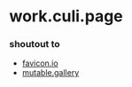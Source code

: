 # work.culi.page

### shoutout to
 - [favicon.io](https://favicon.io/)
 - [mutable.gallery](https://mutable.gallery/)
